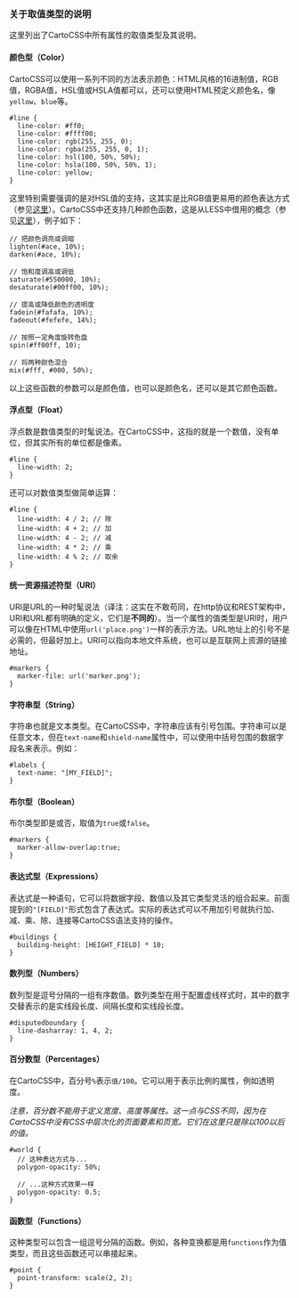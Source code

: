 ### 关于取值类型的说明

这里列出了CartoCSS中所有属性的取值类型及其说明。

#### 颜色型（Color）

CartoCSS可以使用一系列不同的方法表示颜色：HTML风格的16进制值，RGB值，RGBA值，HSL值或HSLA值都可以，还可以使用HTML预定义颜色名，像`yellow`、`blue`等。

	
	#line {
	  line-color: #ff0;
	  line-color: #ffff00;
	  line-color: rgb(255, 255, 0);
	  line-color: rgba(255, 255, 0, 1);
	  line-color: hsl(100, 50%, 50%);
	  line-color: hsla(100, 50%, 50%, 1);
	  line-color: yellow;
	}
	

这里特别需要强调的是对HSL值的支持，这其实是比RGB值更易用的颜色表达方式（参见[这里](http://mothereffinghsl.com/)）。CartoCSS中还支持几种颜色函数，这是从LESS中借用的概念（参见[这里](http://lesscss.org/#-color-functions)），例子如下：

	
	// 把颜色调亮或调暗
	lighten(#ace, 10%);
	darken(#ace, 10%);
	
	// 饱和度调高或调低
	saturate(#550000, 10%);
	desaturate(#00ff00, 10%);
	
	// 提高或降低颜色的透明度
	fadein(#fafafa, 10%);
	fadeout(#fefefe, 14%);
	
	// 按照一定角度旋转色盘
	spin(#ff00ff, 10);
	
	// 将两种颜色混合
	mix(#fff, #000, 50%);
	

以上这些函数的参数可以是颜色值，也可以是颜色名，还可以是其它颜色函数。

#### 浮点型（Float）

浮点数是数值类型的时髦说法。在CartoCSS中，这指的就是一个数值，没有单位，但其实所有的单位都是像素。

	
	#line {
	  line-width: 2;
	}
	

还可以对数值类型做简单运算：

	
	#line {
	  line-width: 4 / 2; // 除
	  line-width: 4 + 2; // 加
	  line-width: 4 - 2; // 减
	  line-width: 4 * 2; // 乘
	  line-width: 4 % 2; // 取余
	}
	

#### 统一资源描述符型（URI）

URI是URL的一种时髦说法（译注：这实在不敢苟同，在http协议和REST架构中，URI和URL都有明确的定义，它们是**不同的**）。当一个属性的值类型是URI时，用户可以像在HTML中使用`url('place.png')`一样的表示方法。URL地址上的引号不是必需的，但最好加上。URI可以指向本地文件系统，也可以是互联网上资源的链接地址。

	
	#markers {
	  marker-file: url('marker.png');
	}
	

#### 字符串型（String）

字符串也就是文本类型。在CartoCSS中，字符串应该有引号包围。字符串可以是任意文本，但在`text-name`和`shield-name`属性中，可以使用中括号包围的数据字段名来表示。例如：

	
	#labels {
	  text-name: "[MY_FIELD]";
	}
	

#### 布尔型（Boolean）

布尔类型即是或否，取值为`true`或`false`。

	
	#markers {
	  marker-allow-overlap:true;
	}
	

#### 表达式型（Expressions）

表达式是一种语句，它可以将数据字段、数值以及其它类型灵活的组合起来。前面提到的`"[FIELD]"`形式包含了表达式。实际的表达式可以不用加引号就执行加、减、乘、除、连接等CartoCSS语法支持的操作。

	
	#buildings {
	  building-height: [HEIGHT_FIELD] * 10;
	}
	

#### 数列型（Numbers）

数列型是逗号分隔的一组有序数值。数列类型在用于配置虚线样式时，其中的数字交替表示的是实线段长度、间隔长度和实线段长度。

	
	#disputedboundary {
	  line-dasharray: 1, 4, 2;
	}
	

#### 百分数型（Percentages）

在CartoCSS中，百分号`%`表示`值/100`。它可以用于表示比例的属性，例如透明度。

_注意，百分数不能用于定义宽度、高度等属性。这一点与CSS不同，因为在CartoCSS中没有CSS中层次化的页面要素和页宽。它们在这里只是除以100以后的值。_

	
	#world {
	  // 这种表达方式与...
	  polygon-opacity: 50%;
	
	  // ...这种方式效果一样
	  polygon-opacity: 0.5;
	}
	

#### 函数型（Functions）

这种类型可以包含一组逗号分隔的函数。例如，各种变换都是用`functions`作为值类型，而且这些函数还可以串接起来。

	
	#point {
	  point-transform: scale(2, 2);
	}
	
